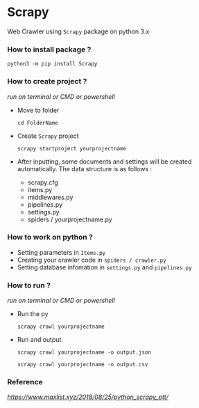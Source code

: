# Scrapy
  Web Crawler using `Scrapy` package on python 3.x

### How to install package ?
  `python3 -m pip install Scrapy`

### How to create project ?
_run on terminal or CMD or powershell_
- Move to folder 

  `cd FolderName`
- Create `Scrapy` project

  `scrapy startproject yourprojectname`
- After inputting, some documents and settings will be created automatically. The data structure is as follows :

  * scrapy.cfg
  * items.py
  * middlewares.py
  * pipelines.py
  * settings.py
  * spiders / yourprojectname.py

### How to work on python ?
- Setting parameters in `Items.py`
- Creating your crawler code in `spiders / crawler.py`
- Setting database infomation in `settings.py` and `pipelines.py`

### How to run ?
_run on terminal or CMD or powershell_
- Run the py

  `scrapy crawl yourprojectname`
- Run and output

  `scrapy crawl yourprojectname -o output.json` 
  
  `scrapy crawl yourprojectname -o output.csv`
  
### Reference
_https://www.maxlist.xyz/2018/08/25/python_scrapy_ptt/_
